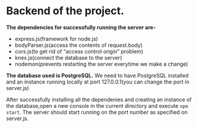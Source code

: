 # Backend of the project.

**The dependencies for successfully running the server are-**
* express.js(framework for node.js)
* bodyParser.js(access the contents of request.body)
* cors.js(to get rid of "access control origin" problem)
* knex.js(connect the database to the server)
* nodemon(prevents restarting the server everytime we make a change)

**The database used is PostgreSQL.** We need to have PostgreSQL installed and an instance running locally at port 127.0.0.1(you can change the port in server.js)

After successfully installing all the dependenies and creating an instance of the database,open a new console in the current directory and execute ````npm start````. The server should start running on the port number as specified on server.js.
